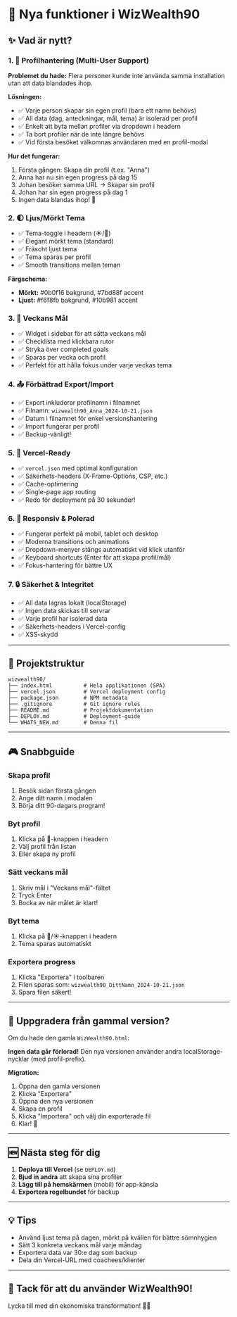 # 🎉 Nya funktioner i WizWealth90

## ✨ Vad är nytt?

### 1. 👥 Profilhantering (Multi-User Support)
**Problemet du hade:** Flera personer kunde inte använda samma installation utan att data blandades ihop.

**Lösningen:**
- ✅ Varje person skapar sin egen profil (bara ett namn behövs)
- ✅ All data (dag, anteckningar, mål, tema) är isolerad per profil
- ✅ Enkelt att byta mellan profiler via dropdown i headern
- ✅ Ta bort profiler när de inte längre behövs
- ✅ Vid första besöket välkomnas användaren med en profil-modal

**Hur det fungerar:**
1. Första gången: Skapa din profil (t.ex. "Anna")
2. Anna har nu sin egen progress på dag 15
3. Johan besöker samma URL → Skapar sin profil
4. Johan har sin egen progress på dag 1
5. Ingen data blandas ihop! 🎯

### 2. 🌓 Ljus/Mörkt Tema
- ✅ Tema-toggle i headern (☀️/🌙)
- ✅ Elegant mörkt tema (standard)
- ✅ Fräscht ljust tema
- ✅ Tema sparas per profil
- ✅ Smooth transitions mellan teman

**Färgschema:**
- **Mörkt:** #0b0f16 bakgrund, #7bd88f accent
- **Ljust:** #f6f8fb bakgrund, #10b981 accent

### 3. 🎯 Veckans Mål
- ✅ Widget i sidebar för att sätta veckans mål
- ✅ Checklista med klickbara rutor
- ✅ Stryka över completed goals
- ✅ Sparas per vecka och profil
- ✅ Perfekt för att hålla fokus under varje veckas tema

### 4. 📤 Förbättrad Export/Import
- ✅ Export inkluderar profilnamn i filnamnet
- ✅ Filnamn: `wizwealth90_Anna_2024-10-21.json`
- ✅ Datum i filnamnet för enkel versionshantering
- ✅ Import fungerar per profil
- ✅ Backup-vänligt!

### 5. 🚀 Vercel-Ready
- ✅ `vercel.json` med optimal konfiguration
- ✅ Säkerhets-headers (X-Frame-Options, CSP, etc.)
- ✅ Cache-optimering
- ✅ Single-page app routing
- ✅ Redo för deployment på 30 sekunder!

### 6. 📱 Responsiv & Polerad
- ✅ Fungerar perfekt på mobil, tablet och desktop
- ✅ Moderna transitions och animations
- ✅ Dropdown-menyer stängs automatiskt vid klick utanför
- ✅ Keyboard shortcuts (Enter för att skapa profil/mål)
- ✅ Fokus-hantering för bättre UX

### 7. 🔒 Säkerhet & Integritet
- ✅ All data lagras lokalt (localStorage)
- ✅ Ingen data skickas till servrar
- ✅ Varje profil har isolerad data
- ✅ Säkerhets-headers i Vercel-config
- ✅ XSS-skydd

---

## 📁 Projektstruktur

```
wizwealth90/
├── index.html          # Hela applikationen (SPA)
├── vercel.json         # Vercel deployment config
├── package.json        # NPM metadata
├── .gitignore          # Git ignore rules
├── README.md           # Projektdokumentation
├── DEPLOY.md           # Deployment-guide
└── WHATS_NEW.md        # Denna fil
```

---

## 🎮 Snabbguide

### Skapa profil
1. Besök sidan första gången
2. Ange ditt namn i modalen
3. Börja ditt 90-dagars program!

### Byt profil
1. Klicka på 👤-knappen i headern
2. Välj profil från listan
3. Eller skapa ny profil

### Sätt veckans mål
1. Skriv mål i "Veckans mål"-fältet
2. Tryck Enter
3. Bocka av när målet är klart!

### Byt tema
1. Klicka på 🌙/☀️-knappen i headern
2. Tema sparas automatiskt

### Exportera progress
1. Klicka "Exportera" i toolbaren
2. Filen sparas som: `wizwealth90_DittNamn_2024-10-21.json`
3. Spara filen säkert!

---

## 🔄 Uppgradera från gammal version?

Om du hade den gamla `WizWealth90.html`:

**Ingen data går förlorad!** Den nya versionen använder andra localStorage-nycklar (med profil-prefix).

**Migration:**
1. Öppna den gamla versionen
2. Klicka "Exportera"
3. Öppna den nya versionen
4. Skapa en profil
5. Klicka "Importera" och välj din exporterade fil
6. Klar! 🎉

---

## 🆕 Nästa steg för dig

1. **Deploya till Vercel** (se `DEPLOY.md`)
2. **Bjud in andra** att skapa sina profiler
3. **Lägg till på hemskärmen** (mobil) för app-känsla
4. **Exportera regelbundet** för backup

---

## 💡 Tips

- Använd ljust tema på dagen, mörkt på kvällen för bättre sömnhygien
- Sätt 3 konkreta veckans mål varje måndag
- Exportera data var 30:e dag som backup
- Dela din Vercel-URL med coachees/klienter

---

## 🙏 Tack för att du använder WizWealth90!

Lycka till med din ekonomiska transformation! 💪✨

